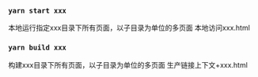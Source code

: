 
### `yarn start xxx`
本地运行指定xxx目录下所有页面，以子目录为单位的多页面
本地访问xxx.html

### `yarn build xxx`
构建xxx目录下所有页面，以子目录为单位的多页面
生产链接上下文+xxx.html